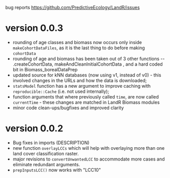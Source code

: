 bug reports https://github.com/PredictiveEcology/LandR/issues

version 0.0.3
=============
* rounding of age classes and biomass now occurs only inside `makeCohortDataFiles`, as it is the last thing to do before making `cohortData`
* rounding of age and biomass has been taken out of 3 other functions -- .createCohortData, makeAndCleanInitialCohortData , and a hard coded bit in Biomass_borealDataPrep 
* updated source for kNN databases (now using v1, instead of v0) - this involved changes in the URLs and how the data is downloaded;
* `statsModel` function has a new argument to improve caching with `reproducible::Cache` (i.e. not used internally);
* function arguments that where previously called `time`, are now called `currentTime` - these changes are matched in LandR Biomass modules
* minor code clean-ups/bugfixes and improved clarity

version 0.0.2
=============

* Bug fixes in imports (DESCRIPTION)
* new function `overlayLCCs` which will help with overlaying more than one land cover classification raster.
* major revisions to `convertUnwantedLCC` to accommodate more cases and eliminate redundant arguments.
* `prepInputsLCC()` now works with "LCC10"
